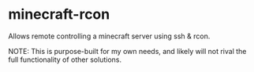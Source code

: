minecraft-rcon
==============

Allows remote controlling a minecraft server using ssh & rcon.

NOTE: This is purpose-built for my own needs, and likely will not rival the
full functionality of other solutions.
